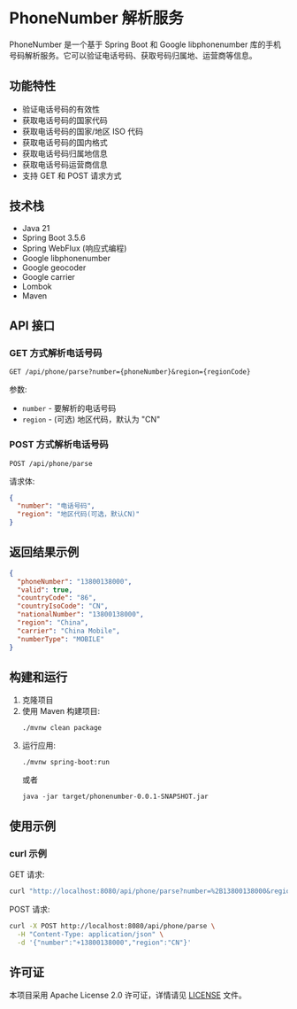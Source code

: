 # PhoneNumber 解析服务

PhoneNumber 是一个基于 Spring Boot 和 Google libphonenumber 库的手机号码解析服务。它可以验证电话号码、获取号码归属地、运营商等信息。

## 功能特性

- 验证电话号码的有效性
- 获取电话号码的国家代码
- 获取电话号码的国家/地区 ISO 代码
- 获取电话号码的国内格式
- 获取电话号码归属地信息
- 获取电话号码运营商信息
- 支持 GET 和 POST 请求方式

## 技术栈

- Java 21
- Spring Boot 3.5.6
- Spring WebFlux (响应式编程)
- Google libphonenumber
- Google geocoder
- Google carrier
- Lombok
- Maven

## API 接口

### GET 方式解析电话号码

```
GET /api/phone/parse?number={phoneNumber}&region={regionCode}
```

参数:
- `number` - 要解析的电话号码
- `region` - (可选) 地区代码，默认为 "CN"

### POST 方式解析电话号码

```
POST /api/phone/parse
```

请求体:
```json
{
  "number": "电话号码",
  "region": "地区代码(可选，默认CN)"
}
```

## 返回结果示例

```json
{
  "phoneNumber": "13800138000",
  "valid": true,
  "countryCode": "86",
  "countryIsoCode": "CN",
  "nationalNumber": "13800138000",
  "region": "China",
  "carrier": "China Mobile",
  "numberType": "MOBILE"
}
```

## 构建和运行

1. 克隆项目
2. 使用 Maven 构建项目:
   ```
   ./mvnw clean package
   ```
3. 运行应用:
   ```
   ./mvnw spring-boot:run
   ```
   或者
   ```
   java -jar target/phonenumber-0.0.1-SNAPSHOT.jar
   ```

## 使用示例

### curl 示例

GET 请求:
```bash
curl "http://localhost:8080/api/phone/parse?number=%2B13800138000&region=CN"
```

POST 请求:
```bash
curl -X POST http://localhost:8080/api/phone/parse \
  -H "Content-Type: application/json" \
  -d '{"number":"+13800138000","region":"CN"}'
```

## 许可证

本项目采用 Apache License 2.0 许可证，详情请见 [LICENSE](LICENSE) 文件。